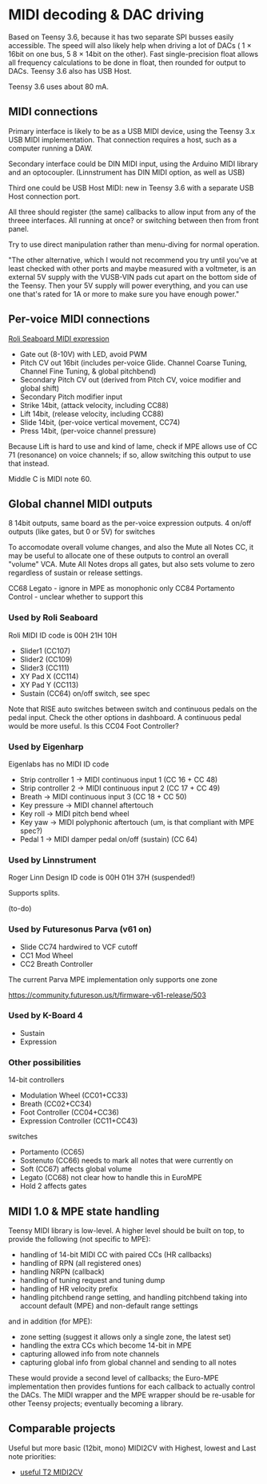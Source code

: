 # MIDI decoding & DAC driving

Based on Teensy 3.6, because it has two separate SPI busses easily accessible. The speed will also likely help when driving a lot of DACs ( 1 × 16bit on one bus, 5 8 × 14bit on the other). Fast single-precision float allows all frequency calculations to be done in float, then rounded for output to DACs. Teensy 3.6 also has USB Host.

Teensy 3.6 uses about 80 mA.

## MIDI connections

Primary interface is likely to be as a USB MIDI device, using the Teensy 3.x USB MIDI implementation. That connection requires a host, such as a computer running a DAW.

Secondary interface could be DIN MIDI input, using the Arduino MIDI library and an optocoupler. (Linnstrument has DIN MIDI option, as well as USB)

Third one could be USB Host MIDI: new in Teensy 3.6 with a separate USB Host connection port.

All three should register (the same) callbacks to allow input from any of the threee interfaces. All running at once? or switching between then from front panel.

Try to use direct manipulation rather than menu-diving for normal operation.

"The other alternative, which I would not recommend you try until you've at least checked with other ports and maybe measured with a voltmeter, is an external 5V supply with the VUSB-VIN pads cut apart on the bottom side of the Teensy. Then your 5V supply will power everything, and you can use one that's rated for 1A or more to make sure you have enough power."

## Per-voice MIDI connections

[Roli Seaboard MIDI expression](https://support.roli.com/manuals/roli-dashboard-creator-manual/#dashboard-features-and-settings-2-4-midi-settings-panel)


- Gate out (8-10V) with LED, avoid PWM
- Pitch CV out 16bit (includes per-voice Glide. Channel Coarse Tuning, Channel Fine Tuning, & global pitchbend)
- Secondary Pitch CV out (derived from Pitch CV, voice modifier and global shift)
- Secondary Pitch modifier input
- Strike 14bit, (attack velocity, including CC88)
- Lift 14bit, (release velocity, including CC88)
- Slide 14bit, (per-voice vertical movement, CC74)
- Press 14bit, (per-voice channel pressure)

Because Lift is hard to use and kind of lame, check if MPE allows use of CC 71 (resonance) on voice channels; if so, allow switching this output to use that instead.

Middle C is MIDI note 60.

## Global channel MIDI outputs

8 14bit outputs, same board as the per-voice expression outputs.
4 on/off outputs (like gates, but 0 or 5V) for switches

To accomodate overall volume changes, and also the Mute all Notes CC, it may be useful to allocate one of these outputs to control an overall "volume" VCA. Mute All Notes drops all gates, but also sets volume to zero regardless of sustain or release settings.

CC68 Legato - ignore in MPE as monophonic only
CC84 Portamento Control - unclear whether to support this


### Used by Roli Seaboard

Roli MIDI ID code is 00H 21H 10H

- Slider1 (CC107)
- Slider2 (CC109)
- Slider3 (CC111)
- XY Pad X (CC114)
- XY Pad Y (CC113)
- Sustain (CC64)  on/off switch, see spec

Note that RISE auto switches between switch and continuous pedals on the pedal input. Check the other options in dashboard. A continuous pedal would be more useful. Is this CC04 Foot Controller?

### Used by Eigenharp

Eigenlabs has no MIDI ID code

- Strip controller 1 -> MIDI continuous input 1 (CC 16 + CC 48)
- Strip controller 2 -> MIDI continuous input 2 (CC 17 + CC 49)
- Breath -> MIDI continuous input 3 (CC 18 + CC 50)
- Key pressure -> MIDI channel aftertouch
- Key roll -> MIDI pitch bend wheel
- Key yaw -> MIDI polyphonic aftertouch (um, is that compliant with MPE spec?)
- Pedal 1 -> MIDI damper pedal on/off (sustain) (CC 64)

### Used by Linnstrument

Roger Linn Design ID code is 00H 01H 37H (suspended!)

Supports splits.

(to-do)

### Used by Futuresonus Parva (v61 on)

- Slide CC74 hardwired to VCF cutoff
- CC1 Mod Wheel
- CC2 Breath Controller

The current Parva MPE implementation only supports one zone

https://community.futureson.us/t/firmware-v61-release/503

### Used by K-Board 4

- Sustain
- Expression


### Other possibilities

14-bit controllers

- Modulation Wheel (CC01+CC33)
- Breath (CC02+CC34)
- Foot Controller (CC04+CC36)
- Expression Controller (CC11+CC43)

switches

- Portamento (CC65)
- Sostenuto (CC66) needs to mark all notes that were currently on
- Soft (CC67) affects global volume
- Legato (CC68) not clear how to handle this in EuroMPE
- Hold 2 affects gates

## MIDI 1.0 & MPE state handling

Teensy MIDI library is low-level. A higher level should be built on top, to provide the following (not specific to MPE):

- handling of 14-bit MIDI CC with paired CCs (HR callbacks)
- handling of RPN (all registered ones)
- handling  NRPN (callback)
- handling of tuning request and tuning dump
- handling of HR velocity prefix
- handling pitchbend range setting, and handling pitchbend taking into account default (MPE) and non-default range settings

and in addition (for MPE):

- zone setting (suggest it allows only a single zone, the latest set)
- handling the extra CCs which become 14-bit in MPE
- capturing allowed info from note channels
- capturing global info from global channel and sending to all notes

These would provide a second level of callbacks; the Euro-MPE implementation then provides funtions for each callback to actually control the DACs. The MIDI wrapper and the MPE wrapper should be re-usable for other Teensy projects; eventually becoming a library.

## Comparable projects

Useful but more basic (12bit, mono) MIDI2CV with Highest, lowest and Last note priorities:

- [useful T2 MIDI2CV](https://github.com/elkayem/usbMIDI2CV_MC/blob/master/usbMIDI2CV_MC.ino)
